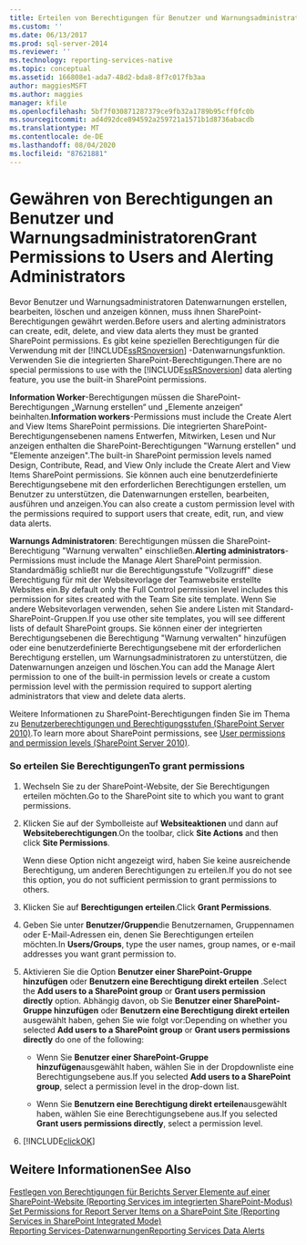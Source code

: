 ```yaml
---
title: Erteilen von Berechtigungen für Benutzer und Warnungsadministratoren | Microsoft-Dokumentation
ms.custom: ''
ms.date: 06/13/2017
ms.prod: sql-server-2014
ms.reviewer: ''
ms.technology: reporting-services-native
ms.topic: conceptual
ms.assetid: 166808e1-ada7-48d2-bda8-8f7c017fb3aa
author: maggiesMSFT
ms.author: maggies
manager: kfile
ms.openlocfilehash: 5bf7f030871287379ce9fb32a1789b95cff0fc0b
ms.sourcegitcommit: ad4d92dce894592a259721a1571b1d8736abacdb
ms.translationtype: MT
ms.contentlocale: de-DE
ms.lasthandoff: 08/04/2020
ms.locfileid: "87621881"
---
```

# <a name="grant-permissions-to-users-and-alerting-administrators"></a><span data-ttu-id="411a3-102">Gewähren von Berechtigungen an Benutzer und Warnungsadministratoren</span><span class="sxs-lookup"><span data-stu-id="411a3-102">Grant Permissions to Users and Alerting Administrators</span></span>
  <span data-ttu-id="411a3-103">Bevor Benutzer und Warnungsadministratoren Datenwarnungen erstellen, bearbeiten, löschen und anzeigen können, muss ihnen SharePoint-Berechtigungen gewährt werden.</span><span class="sxs-lookup"><span data-stu-id="411a3-103">Before users and alerting administrators can create, edit, delete, and view data alerts they must be granted SharePoint permissions.</span></span> <span data-ttu-id="411a3-104">Es gibt keine speziellen Berechtigungen für die Verwendung mit der [!INCLUDE[ssRSnoversion](../includes/ssrsnoversion-md.md)] -Datenwarnungsfunktion. Verwenden Sie die integrierten SharePoint-Berechtigungen.</span><span class="sxs-lookup"><span data-stu-id="411a3-104">There are no special permissions to use with the [!INCLUDE[ssRSnoversion](../includes/ssrsnoversion-md.md)] data alerting feature, you use the built-in SharePoint permissions.</span></span>  
  
 <span data-ttu-id="411a3-105">**Information Worker**-Berechtigungen müssen die SharePoint-Berechtigungen „Warnung erstellen“ und „Elemente anzeigen“ beinhalten.</span><span class="sxs-lookup"><span data-stu-id="411a3-105">**Information workers**-Permissions must include the Create Alert and View Items SharePoint permissions.</span></span> <span data-ttu-id="411a3-106">Die integrierten SharePoint-Berechtigungensebenen namens Entwerfen, Mitwirken, Lesen und Nur anzeigen enthalten die SharePoint-Berechtigungen "Warnung erstellen" und "Elemente anzeigen".</span><span class="sxs-lookup"><span data-stu-id="411a3-106">The built-in SharePoint permission levels named Design, Contribute, Read, and View Only include the Create Alert and View Items SharePoint permissions.</span></span> <span data-ttu-id="411a3-107">Sie können auch eine benutzerdefinierte Berechtigungsebene mit den erforderlichen Berechtigungen erstellen, um Benutzer zu unterstützen, die Datenwarnungen erstellen, bearbeiten, ausführen und anzeigen.</span><span class="sxs-lookup"><span data-stu-id="411a3-107">You can also create a custom permission level with the permissions required to support users that create, edit, run, and view data alerts.</span></span>  
  
 <span data-ttu-id="411a3-108">**Warnungs Administratoren**: Berechtigungen müssen die SharePoint-Berechtigung "Warnung verwalten" einschließen.</span><span class="sxs-lookup"><span data-stu-id="411a3-108">**Alerting administrators**-Permissions must include the Manage Alert SharePoint permission.</span></span> <span data-ttu-id="411a3-109">Standardmäßig schließt nur die Berechtigungsstufe "Vollzugriff" diese Berechtigung für mit der Websitevorlage der Teamwebsite erstellte Websites ein.</span><span class="sxs-lookup"><span data-stu-id="411a3-109">By default only the Full Control permission level includes this permission for sites created with the Team Site site template.</span></span> <span data-ttu-id="411a3-110">Wenn Sie andere Websitevorlagen verwenden, sehen Sie andere Listen mit Standard-SharePoint-Gruppen.</span><span class="sxs-lookup"><span data-stu-id="411a3-110">If you use other site templates, you will see different lists of default SharePoint groups.</span></span> <span data-ttu-id="411a3-111">Sie können einer der integrierten Berechtigungsebenen die Berechtigung "Warnung verwalten" hinzufügen oder eine benutzerdefinierte Berechtigungsebene mit der erforderlichen Berechtigung erstellen, um Warnungsadministratoren zu unterstützen, die Datenwarnungen anzeigen und löschen.</span><span class="sxs-lookup"><span data-stu-id="411a3-111">You can add the Manage Alert permission to one of the built-in permission levels or create a custom permission level with the permission required to support alerting administrators that view and delete data alerts.</span></span>  
  
 <span data-ttu-id="411a3-112">Weitere Informationen zu SharePoint-Berechtigungen finden Sie im Thema zu [Benutzerberechtigungen und Berechtigungsstufen (SharePoint Server 2010)](https://technet.microsoft.com/library/cc721640.aspx).</span><span class="sxs-lookup"><span data-stu-id="411a3-112">To learn more about SharePoint permissions, see [User permissions and permission levels (SharePoint Server 2010)](https://technet.microsoft.com/library/cc721640.aspx).</span></span>  
  
### <a name="to-grant-permissions"></a><span data-ttu-id="411a3-113">So erteilen Sie Berechtigungen</span><span class="sxs-lookup"><span data-stu-id="411a3-113">To grant permissions</span></span>  
  
1.  <span data-ttu-id="411a3-114">Wechseln Sie zu der SharePoint-Website, der Sie Berechtigungen erteilen möchten.</span><span class="sxs-lookup"><span data-stu-id="411a3-114">Go to the SharePoint site to which you want to grant permissions.</span></span>  
  
2.  <span data-ttu-id="411a3-115">Klicken Sie auf der Symbolleiste auf **Websiteaktionen** und dann auf **Websiteberechtigungen**.</span><span class="sxs-lookup"><span data-stu-id="411a3-115">On the toolbar, click **Site Actions** and then click **Site Permissions**.</span></span>  
  
     <span data-ttu-id="411a3-116">Wenn diese Option nicht angezeigt wird, haben Sie keine ausreichende Berechtigung, um anderen Berechtigungen zu erteilen.</span><span class="sxs-lookup"><span data-stu-id="411a3-116">If you do not see this option, you do not sufficient permission to grant permissions to others.</span></span>  
  
3.  <span data-ttu-id="411a3-117">Klicken Sie auf **Berechtigungen erteilen**.</span><span class="sxs-lookup"><span data-stu-id="411a3-117">Click **Grant Permissions**.</span></span>  
  
4.  <span data-ttu-id="411a3-118">Geben Sie unter **Benutzer/Gruppen**die Benutzernamen, Gruppennamen oder E-Mail-Adressen ein, denen Sie Berechtigungen erteilen möchten.</span><span class="sxs-lookup"><span data-stu-id="411a3-118">In **Users/Groups**, type the user names, group names, or e-mail addresses you want grant permission to.</span></span>  
  
5.  <span data-ttu-id="411a3-119">Aktivieren Sie die Option **Benutzer einer SharePoint-Gruppe hinzufügen** oder **Benutzern eine Berechtigung direkt erteilen** .</span><span class="sxs-lookup"><span data-stu-id="411a3-119">Select the **Add users to a SharePoint group** or **Grant users permission directly** option.</span></span> <span data-ttu-id="411a3-120">Abhängig davon, ob Sie **Benutzer einer SharePoint-Gruppe hinzufügen** oder **Benutzern eine Berechtigung direkt erteilen** ausgewählt haben, gehen Sie wie folgt vor:</span><span class="sxs-lookup"><span data-stu-id="411a3-120">Depending on whether you selected **Add users to a SharePoint group** or **Grant users permissions directly** do one of the following:</span></span>  
  
    -   <span data-ttu-id="411a3-121">Wenn Sie **Benutzer einer SharePoint-Gruppe hinzufügen**ausgewählt haben, wählen Sie in der Dropdownliste eine Berechtigungsebene aus.</span><span class="sxs-lookup"><span data-stu-id="411a3-121">If you selected **Add users to a SharePoint group**, select a permission level in the drop-down list.</span></span>  
  
    -   <span data-ttu-id="411a3-122">Wenn Sie **Benutzern eine Berechtigung direkt erteilen**ausgewählt haben, wählen Sie eine Berechtigungsebene aus.</span><span class="sxs-lookup"><span data-stu-id="411a3-122">If you selected **Grant users permissions directly**, select a permission level.</span></span>  
  
6.  [!INCLUDE[clickOK](../includes/clickok-md.md)]  
  
## <a name="see-also"></a><span data-ttu-id="411a3-123">Weitere Informationen</span><span class="sxs-lookup"><span data-stu-id="411a3-123">See Also</span></span>  
 <span data-ttu-id="411a3-124">[Festlegen von Berechtigungen für Berichts Server Elemente auf einer SharePoint-Website &#40;Reporting Services im integrierten SharePoint-Modus&#41;](security/set-permissions-for-report-server-items-on-a-sharepoint-site.md) </span><span class="sxs-lookup"><span data-stu-id="411a3-124">[Set Permissions for Report Server Items on a SharePoint Site &#40;Reporting Services in SharePoint Integrated Mode&#41;](security/set-permissions-for-report-server-items-on-a-sharepoint-site.md) </span></span>  
 [<span data-ttu-id="411a3-125">Reporting Services-Datenwarnungen</span><span class="sxs-lookup"><span data-stu-id="411a3-125">Reporting Services Data Alerts</span></span>](../ssms/agent/alerts.md)  
  
  

